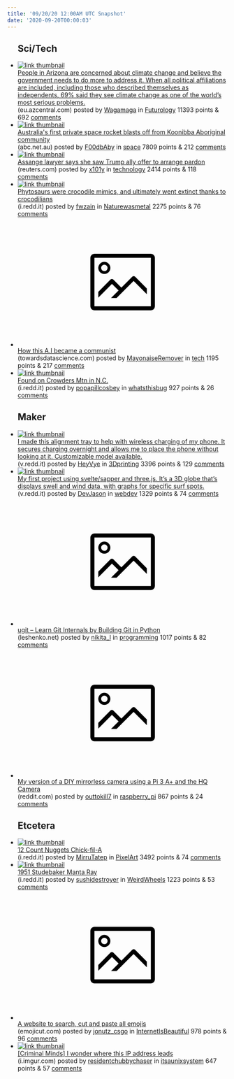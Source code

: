```yaml
---
title: '09/20/20 12:00AM UTC Snapshot'
date: '2020-09-20T00:00:03'
---
```

<ul>
<h2>Sci/Tech</h2>

<li><a href='https://eu.azcentral.com/story/news/local/arizona-environment/2020/09/18/most-arizonans-want-government-action-climate-change-poll-finds/3477142001/'><img src='https://a.thumbs.redditmedia.com/zKSlYOniE02eDhtmpCMY3ncu50MStthyLnNvqr5Nh-4.jpg' alt='link thumbnail'></a><div><div class='linkTitle'><a href='https://eu.azcentral.com/story/news/local/arizona-environment/2020/09/18/most-arizonans-want-government-action-climate-change-poll-finds/3477142001/'>People in Arizona are concerned about climate change and believe the government needs to do more to address it. When all political affiliations are included, including those who described themselves as independents, 69% said they see climate change as one of the world’s most serious problems.</a></div>(eu.azcentral.com) posted by <a href='https://www.reddit.com/user/Wagamaga'>Wagamaga</a> in <a href='https://www.reddit.com/r/Futurology'>Futurology</a> 11393 points & 692 <a href='https://www.reddit.com/r/Futurology/comments/ivpu3b/people_in_arizona_are_concerned_about_climate/'>comments</a></div></li>

<li><a href='http://www.abc.net.au/news/2020-09-19/australias-first-private-rocket-blasts-off-from-koonibba/12681258'><img src='https://a.thumbs.redditmedia.com/Vu5KmkBdL61UDT_XAaSpTOVzhg7Gx7IwWtsErFSjwJ4.jpg' alt='link thumbnail'></a><div><div class='linkTitle'><a href='http://www.abc.net.au/news/2020-09-19/australias-first-private-rocket-blasts-off-from-koonibba/12681258'>Australia's first private space rocket blasts off from Koonibba Aboriginal community</a></div>(abc.net.au) posted by <a href='https://www.reddit.com/user/F00dbAby'>F00dbAby</a> in <a href='https://www.reddit.com/r/space'>space</a> 7809 points & 212 <a href='https://www.reddit.com/r/space/comments/ivmg42/australias_first_private_space_rocket_blasts_off/'>comments</a></div></li>

<li><a href='https://www.reuters.com/article/us-britain-assange/assange-lawyer-says-she-saw-trump-ally-offer-to-arrange-pardon-idUSKBN2691VW'><img src='https://b.thumbs.redditmedia.com/7VMPbGDqKSF0EN4mbaiE5NfTUBHS7ssFSXuuyizvpzM.jpg' alt='link thumbnail'></a><div><div class='linkTitle'><a href='https://www.reuters.com/article/us-britain-assange/assange-lawyer-says-she-saw-trump-ally-offer-to-arrange-pardon-idUSKBN2691VW'>Assange lawyer says she saw Trump ally offer to arrange pardon</a></div>(reuters.com) posted by <a href='https://www.reddit.com/user/x101y'>x101y</a> in <a href='https://www.reddit.com/r/technology'>technology</a> 2414 points & 118 <a href='https://www.reddit.com/r/technology/comments/ivm58q/assange_lawyer_says_she_saw_trump_ally_offer_to/'>comments</a></div></li>

<li><a href='https://i.redd.it/l5mxdkegr2o51.png'><img src='https://b.thumbs.redditmedia.com/8XmTdBHIWnTFiBM2sp_f7RcM9VN_uoLcLH_1b7El3WI.jpg' alt='link thumbnail'></a><div><div class='linkTitle'><a href='https://i.redd.it/l5mxdkegr2o51.png'>Phytosaurs were crocodile mimics, and ultimately went extinct thanks to crocodilians</a></div>(i.redd.it) posted by <a href='https://www.reddit.com/user/fwzain'>fwzain</a> in <a href='https://www.reddit.com/r/Naturewasmetal'>Naturewasmetal</a> 2275 points & 76 <a href='https://www.reddit.com/r/Naturewasmetal/comments/ivpk3b/phytosaurs_were_crocodile_mimics_and_ultimately/'>comments</a></div></li>

<li><a href='https://towardsdatascience.com/how-this-a-i-became-a-communist-ddf9146bc147?gi=4956d992d6fd'><svg version='1.1' viewBox='-34 -14 104 64' preserveAspectRatio='xMidYMid meet' xmlns='http://www.w3.org/2000/svg' xmlns:xlink='http://www.w3.org/1999/xlink'>
    <title>link thumbnail</title>
    <path d='M32,4H4A2,2,0,0,0,2,6V30a2,2,0,0,0,2,2H32a2,2,0,0,0,2-2V6A2,2,0,0,0,32,4ZM4,30V6H32V30Z'></path>
    <path d='M8.92,14a3,3,0,1,0-3-3A3,3,0,0,0,8.92,14Zm0-4.6A1.6,1.6,0,1,1,7.33,11,1.6,1.6,0,0,1,8.92,9.41Z'></path>
    <path d='M22.78,15.37l-5.4,5.4-4-4a1,1,0,0,0-1.41,0L5.92,22.9v2.83l6.79-6.79L16,22.18l-3.75,3.75H15l8.45-8.45L30,24V21.18l-5.81-5.81A1,1,0,0,0,22.78,15.37Z'></path>
    </svg></a><div><div class='linkTitle'><a href='https://towardsdatascience.com/how-this-a-i-became-a-communist-ddf9146bc147?gi=4956d992d6fd'>How this A.I became a communist</a></div>(towardsdatascience.com) posted by <a href='https://www.reddit.com/user/MayonaiseRemover'>MayonaiseRemover</a> in <a href='https://www.reddit.com/r/tech'>tech</a> 1195 points & 217 <a href='https://www.reddit.com/r/tech/comments/ivr8l2/how_this_ai_became_a_communist/'>comments</a></div></li>

<li><a href='https://i.redd.it/7jo73pio44o51.jpg'><img src='https://a.thumbs.redditmedia.com/wmbrTQYASZX9OjhjtOxtuIM06oj3-jIs02lyK1Ld4z4.jpg' alt='link thumbnail'></a><div><div class='linkTitle'><a href='https://i.redd.it/7jo73pio44o51.jpg'>Found on Crowders Mtn in N.C.</a></div>(i.redd.it) posted by <a href='https://www.reddit.com/user/popapillcosbey'>popapillcosbey</a> in <a href='https://www.reddit.com/r/whatsthisbug'>whatsthisbug</a> 927 points & 26 <a href='https://www.reddit.com/r/whatsthisbug/comments/ivt9w8/found_on_crowders_mtn_in_nc/'>comments</a></div></li>

<h2>Maker</h2>

<li><a href='https://v.redd.it/z2f3dejcc3o51'><img src='https://b.thumbs.redditmedia.com/23yNtmgAxzMb0Tc5dPJ0FPzh_jU2becku3Dn1lY8eMQ.jpg' alt='link thumbnail'></a><div><div class='linkTitle'><a href='https://v.redd.it/z2f3dejcc3o51'>I made this alignment tray to help with wireless charging of my phone. It secures charging overnight and allows me to place the phone without looking at it. Customizable model available.</a></div>(v.redd.it) posted by <a href='https://www.reddit.com/user/HeyVye'>HeyVye</a> in <a href='https://www.reddit.com/r/3Dprinting'>3Dprinting</a> 3396 points & 129 <a href='https://www.reddit.com/r/3Dprinting/comments/ivqzl6/i_made_this_alignment_tray_to_help_with_wireless/'>comments</a></div></li>

<li><a href='https://v.redd.it/ied0j24tz1o51'><img src='https://b.thumbs.redditmedia.com/uhupGjC8s5dx2jHBUWcDm7RL_jiPayWYoLIuVaANgsY.jpg' alt='link thumbnail'></a><div><div class='linkTitle'><a href='https://v.redd.it/ied0j24tz1o51'>My first project using svelte/sapper and three.js. It’s a 3D globe that’s displays swell and wind data, with graphs for specific surf spots.</a></div>(v.redd.it) posted by <a href='https://www.reddit.com/user/DevJason'>DevJason</a> in <a href='https://www.reddit.com/r/webdev'>webdev</a> 1329 points & 74 <a href='https://www.reddit.com/r/webdev/comments/ivnrr6/my_first_project_using_sveltesapper_and_threejs/'>comments</a></div></li>

<li><a href='https://www.leshenko.net/p/ugit/'><svg version='1.1' viewBox='-34 -14 104 64' preserveAspectRatio='xMidYMid meet' xmlns='http://www.w3.org/2000/svg' xmlns:xlink='http://www.w3.org/1999/xlink'>
    <title>link thumbnail</title>
    <path d='M32,4H4A2,2,0,0,0,2,6V30a2,2,0,0,0,2,2H32a2,2,0,0,0,2-2V6A2,2,0,0,0,32,4ZM4,30V6H32V30Z'></path>
    <path d='M8.92,14a3,3,0,1,0-3-3A3,3,0,0,0,8.92,14Zm0-4.6A1.6,1.6,0,1,1,7.33,11,1.6,1.6,0,0,1,8.92,9.41Z'></path>
    <path d='M22.78,15.37l-5.4,5.4-4-4a1,1,0,0,0-1.41,0L5.92,22.9v2.83l6.79-6.79L16,22.18l-3.75,3.75H15l8.45-8.45L30,24V21.18l-5.81-5.81A1,1,0,0,0,22.78,15.37Z'></path>
    </svg></a><div><div class='linkTitle'><a href='https://www.leshenko.net/p/ugit/'>ugit – Learn Git Internals by Building Git in Python</a></div>(leshenko.net) posted by <a href='https://www.reddit.com/user/nikita_l'>nikita_l</a> in <a href='https://www.reddit.com/r/programming'>programming</a> 1017 points & 82 <a href='https://www.reddit.com/r/programming/comments/ivng3z/ugit_learn_git_internals_by_building_git_in_python/'>comments</a></div></li>

<li><a href='https://www.reddit.com/gallery/ivuwki'><svg version='1.1' viewBox='-34 -14 104 64' preserveAspectRatio='xMidYMid meet' xmlns='http://www.w3.org/2000/svg' xmlns:xlink='http://www.w3.org/1999/xlink'>
    <title>link thumbnail</title>
    <path d='M32,4H4A2,2,0,0,0,2,6V30a2,2,0,0,0,2,2H32a2,2,0,0,0,2-2V6A2,2,0,0,0,32,4ZM4,30V6H32V30Z'></path>
    <path d='M8.92,14a3,3,0,1,0-3-3A3,3,0,0,0,8.92,14Zm0-4.6A1.6,1.6,0,1,1,7.33,11,1.6,1.6,0,0,1,8.92,9.41Z'></path>
    <path d='M22.78,15.37l-5.4,5.4-4-4a1,1,0,0,0-1.41,0L5.92,22.9v2.83l6.79-6.79L16,22.18l-3.75,3.75H15l8.45-8.45L30,24V21.18l-5.81-5.81A1,1,0,0,0,22.78,15.37Z'></path>
    </svg></a><div><div class='linkTitle'><a href='https://www.reddit.com/gallery/ivuwki'>My version of a DIY mirrorless camera using a Pi 3 A+ and the HQ Camera</a></div>(reddit.com) posted by <a href='https://www.reddit.com/user/outtokill7'>outtokill7</a> in <a href='https://www.reddit.com/r/raspberry_pi'>raspberry_pi</a> 867 points & 24 <a href='https://www.reddit.com/r/raspberry_pi/comments/ivuwki/my_version_of_a_diy_mirrorless_camera_using_a_pi/'>comments</a></div></li>

<h2>Etcetera</h2>

<li><a href='https://i.redd.it/lgdwc0mr03o51.png'><img src='https://b.thumbs.redditmedia.com/LT4J6k-0pnikgLizsko4VwyFXfUkw6BGPFf7_tA7iOo.jpg' alt='link thumbnail'></a><div><div class='linkTitle'><a href='https://i.redd.it/lgdwc0mr03o51.png'>12 Count Nuggets Chick-fil-A</a></div>(i.redd.it) posted by <a href='https://www.reddit.com/user/MirruTatep'>MirruTatep</a> in <a href='https://www.reddit.com/r/PixelArt'>PixelArt</a> 3492 points & 74 <a href='https://www.reddit.com/r/PixelArt/comments/ivq5ui/12_count_nuggets_chickfila/'>comments</a></div></li>

<li><a href='https://i.redd.it/zvzc59ib44o51.jpg'><img src='https://b.thumbs.redditmedia.com/C2xdvsF_QklIMlB8vSkI7rnzitTeMOZGNste582iv5k.jpg' alt='link thumbnail'></a><div><div class='linkTitle'><a href='https://i.redd.it/zvzc59ib44o51.jpg'>1951 Studebaker Manta Ray</a></div>(i.redd.it) posted by <a href='https://www.reddit.com/user/sushidestroyer'>sushidestroyer</a> in <a href='https://www.reddit.com/r/WeirdWheels'>WeirdWheels</a> 1223 points & 53 <a href='https://www.reddit.com/r/WeirdWheels/comments/ivt9dl/1951_studebaker_manta_ray/'>comments</a></div></li>

<li><a href='https://emojicut.com/'><svg version='1.1' viewBox='-34 -14 104 64' preserveAspectRatio='xMidYMid meet' xmlns='http://www.w3.org/2000/svg' xmlns:xlink='http://www.w3.org/1999/xlink'>
    <title>link thumbnail</title>
    <path d='M32,4H4A2,2,0,0,0,2,6V30a2,2,0,0,0,2,2H32a2,2,0,0,0,2-2V6A2,2,0,0,0,32,4ZM4,30V6H32V30Z'></path>
    <path d='M8.92,14a3,3,0,1,0-3-3A3,3,0,0,0,8.92,14Zm0-4.6A1.6,1.6,0,1,1,7.33,11,1.6,1.6,0,0,1,8.92,9.41Z'></path>
    <path d='M22.78,15.37l-5.4,5.4-4-4a1,1,0,0,0-1.41,0L5.92,22.9v2.83l6.79-6.79L16,22.18l-3.75,3.75H15l8.45-8.45L30,24V21.18l-5.81-5.81A1,1,0,0,0,22.78,15.37Z'></path>
    </svg></a><div><div class='linkTitle'><a href='https://emojicut.com/'>A website to search, cut and paste all emojis</a></div>(emojicut.com) posted by <a href='https://www.reddit.com/user/jonutz_csgo'>jonutz_csgo</a> in <a href='https://www.reddit.com/r/InternetIsBeautiful'>InternetIsBeautiful</a> 978 points & 96 <a href='https://www.reddit.com/r/InternetIsBeautiful/comments/ivvkhv/a_website_to_search_cut_and_paste_all_emojis/'>comments</a></div></li>

<li><a href='https://i.imgur.com/lxbKrWQ.jpg'><img src='https://b.thumbs.redditmedia.com/iD7iR2TpepNg637o5T6T2lkYBAexaYTvB7_WK5On04Q.jpg' alt='link thumbnail'></a><div><div class='linkTitle'><a href='https://i.imgur.com/lxbKrWQ.jpg'>[Criminal Minds] I wonder where this IP address leads</a></div>(i.imgur.com) posted by <a href='https://www.reddit.com/user/residentchubbychaser'>residentchubbychaser</a> in <a href='https://www.reddit.com/r/itsaunixsystem'>itsaunixsystem</a> 647 points & 57 <a href='https://www.reddit.com/r/itsaunixsystem/comments/ivlaci/criminal_minds_i_wonder_where_this_ip_address/'>comments</a></div></li>

</ul>

